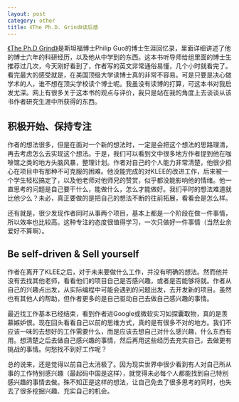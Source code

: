 ```yaml
---
layout: post
category: other
title: 《The Ph.D. Grind》读后感
---
```



<a href="http://pgbovine.net/PhD-memoir.htm">《The Ph.D Grind》</a>是斯坦福博士Philip Guo的博士生涯回忆录，里面详细讲述了他的博士六年的科研经历，以及他从中学到的东西。这本书听导师给组里面的博士生推荐过几次，今天刚好看到了，作者写的英文非常通俗易懂，几个小时就看完了。看完最大的感受就是，在美国顶级大学读博士真的非常不容易。可是只要是决心做学术的人，谁不想在顶尖学校读个博士呢。我虽没有读博的打算，可这本书对我启发尤深。网上有很多关于这本书的观点与评价，我只是站在我的角度上去谈谈从该书作者研究生涯中所获得的东西。

## 积极开始、保持专注
作者的想法很多，但是在面对一个新的想法时，一定是会把这个想法的思路理清，再去考虑怎么去实现这个想法。于是，我们可以看到文中很多地方作者提到他在咖啡馆之类的地方头脑风暴，整理计划。作者对自己的个人能力非常清楚，他很少担心在项目中有那种不可克服的困难。他没能完成的对KLEE的改进工作，后来被一个学生轻松搞定了，以及他老师对他师兄的赞赏，似乎都没能影响他的情绪。他一直思考的问题是自己要干什么，能做什么，怎么才能做好。我们平时的想法难道就比他少么？未必，真正要做的是把自己的想法不断的往前拓展，看看会是怎么样。

还有就是，很少发现作者同时从事两个项目，基本上都是一个阶段在做一件事情，所以效率也比较高。这种专注的态度很值得学习，一次只做好一件事情（当然业余爱好不算啊）。

## Be self-driven & Sell yourself
作者在离开了KLEE之后，对于未来要做什么工作，并没有明确的想法。然而他并没有去找其他老师，看看他们的项目自己是否感兴趣，或者是否能够将就。作者从自己的兴趣点出发，从实际编程中可能会遇到的问题出发，去开发新的项目。虽然也有其他人的帮助，但作者更多的是自己驱动自己去做自己感兴趣的事情。

最近找工作基本已经结束，看到作者进Google或微软实习如探囊取物，真的是羡慕嫉妒恨。现在回头看看自己以前的思维方式，真的是有很多不对的地方。我们不应该一味的去想好的工作需要什么，而是应该去想自己对什么感兴趣，什么东西有用。想清楚之后去做自己感兴趣的事情，然后再用这些经历去充实自己，去做更有挑战的事情。何愁找不到好工作呢？

总的说来，还是觉得以前自己太消极了。因为现实世界中很少看到有人对自己所从事的工作特别感兴趣（最起码中国是这样），就觉得未必每个人都能找到自己特别感兴趣的事情去做。殊不知正是这样的想法，让自己免去了很多思考的同时，也失去了很多挖掘兴趣、充实自己的机会。
